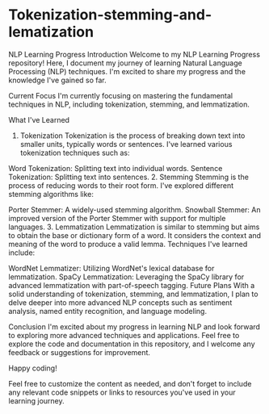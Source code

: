 # Tokenization-stemming-and-lematization
NLP Learning Progress
Introduction
Welcome to my NLP Learning Progress repository! Here, I document my journey of learning Natural Language Processing (NLP) techniques. I'm excited to share my progress and the knowledge I've gained so far.

Current Focus
I'm currently focusing on mastering the fundamental techniques in NLP, including tokenization, stemming, and lemmatization.

What I've Learned
1. Tokenization
Tokenization is the process of breaking down text into smaller units, typically words or sentences. I've learned various tokenization techniques such as:

Word Tokenization: Splitting text into individual words.
Sentence Tokenization: Splitting text into sentences.
2. Stemming
Stemming is the process of reducing words to their root form. I've explored different stemming algorithms like:

Porter Stemmer: A widely-used stemming algorithm.
Snowball Stemmer: An improved version of the Porter Stemmer with support for multiple languages.
3. Lemmatization
Lemmatization is similar to stemming but aims to obtain the base or dictionary form of a word. It considers the context and meaning of the word to produce a valid lemma. Techniques I've learned include:

WordNet Lemmatizer: Utilizing WordNet's lexical database for lemmatization.
SpaCy Lemmatization: Leveraging the SpaCy library for advanced lemmatization with part-of-speech tagging.
Future Plans
With a solid understanding of tokenization, stemming, and lemmatization, I plan to delve deeper into more advanced NLP concepts such as sentiment analysis, named entity recognition, and language modeling.

Conclusion
I'm excited about my progress in learning NLP and look forward to exploring more advanced techniques and applications. Feel free to explore the code and documentation in this repository, and I welcome any feedback or suggestions for improvement.

Happy coding!

Feel free to customize the content as needed, and don't forget to include any relevant code snippets or links to resources you've used in your learning journey.





